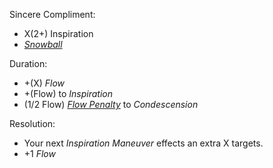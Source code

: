 Sincere Compliment:
+ X(2+) Inspiration
+ *[Snowball](Snowball)*

Duration:
+ +(X) *Flow*
+ +(Flow) to *Inspiration*
+ (1/2 Flow) *[Flow Penalty](Flow_Penalty)* to *Condescension*

Resolution:
+ Your next *Inspiration Maneuver* effects an extra X targets.
+ +1 *Flow* 